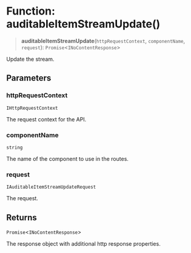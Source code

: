# Function: auditableItemStreamUpdate()

> **auditableItemStreamUpdate**(`httpRequestContext`, `componentName`, `request`): `Promise`\<`INoContentResponse`\>

Update the stream.

## Parameters

### httpRequestContext

`IHttpRequestContext`

The request context for the API.

### componentName

`string`

The name of the component to use in the routes.

### request

`IAuditableItemStreamUpdateRequest`

The request.

## Returns

`Promise`\<`INoContentResponse`\>

The response object with additional http response properties.

